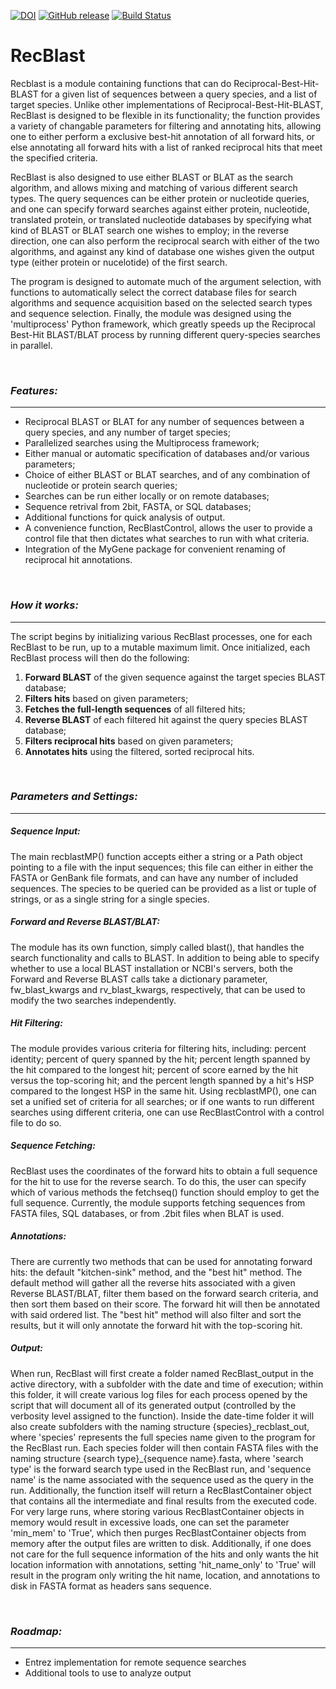 [![DOI](https://zenodo.org/badge/82135779.svg)](https://zenodo.org/badge/latestdoi/82135779)
[![GitHub release](https://img.shields.io/github/release/docmanny/RecBlast.svg)]()
[![Build Status](https://travis-ci.org/docmanny/RecBlast.svg?branch=master)](https://travis-ci.org/docmanny/RecBlast)

RecBlast
========

Recblast is a module containing functions that can do Reciprocal-Best-Hit-BLAST
for a given list of sequences between a query species, and a list of target species.
Unlike other implementations of Reciprocal-Best-Hit-BLAST, RecBlast is designed to
be flexible in its functionality; the function provides a variety of
changable parameters for filtering and annotating hits, allowing one
to either perform a exclusive best-hit annotation of all forward hits,
or else annotating all forward hits with a list of ranked reciprocal hits
that meet the specified criteria.

RecBlast is also designed to use either BLAST or BLAT as the search algorithm, and
allows mixing and matching of various different search types. The query sequences
can be either protein or nucleotide queries, and one can specify forward searches
against either protein, nucleotide, translated protein, or translated nucleotide
databases by specifying what kind of BLAST or BLAT search one wishes to employ;
in the reverse direction, one can also perform the reciprocal search with either
of the two algorithms, and against any kind of database one wishes given the output
type (either protein or nucelotide) of the first search.

The program is designed to automate much of the argument selection, with functions
to automatically select the correct database files for search algorithms and sequence
acquisition based on the selected search types and sequence selection. Finally, the
module was designed using the 'multiprocess' Python framework, which greatly speeds up
the Reciprocal Best-Hit BLAST/BLAT process by running different query-species searches
in parallel.

  <br>

###  ___Features:___
--------
  - Reciprocal BLAST or BLAT for any number of sequences between a query
species,  and any number of target species;
  - Parallelized searches using the Multiprocess framework;
  - Either manual or automatic specification of databases and/or various parameters;
  - Choice of either BLAST or BLAT searches, and of any combination of nucleotide
  or protein search queries;
  - Searches can be run either locally or on remote databases;
  - Sequence retrival from 2bit, FASTA, or SQL databases;
  - Additional functions for quick analysis of output.
  - A convenience function, RecBlastControl, allows the user to provide a control
  file that then dictates what searches to run with what criteria.
  - Integration of the MyGene package for convenient renaming of reciprocal hit
  annotations.

<br>

###  ___How it works:___
------------

  The script begins by initializing various RecBlast processes, one for each
RecBlast to be run, up to a mutable maximum limit. Once initialized, each RecBlast
process will then do the following:

  1. __Forward BLAST__ of the given sequence against the target species BLAST database;
  2. __Filters hits__ based on given parameters;
  3. __Fetches the full-length sequences__ of all filtered hits;
  4. __Reverse BLAST__ of each filtered hit against the query species BLAST database;
  5. __Filters reciprocal hits__ based on given parameters;
  6. __Annotates hits__ using the filtered, sorted reciprocal hits.

<br>

###  ___Parameters and Settings:___
----------

##### Sequence Input:
The main recblastMP() function accepts either a string or a Path object
pointing to a file with the input sequences; this file can either in either the
FASTA or GenBank file formats, and can have any number of included sequences. The
species to be queried can be provided as a list or tuple of strings, or as a
single string for a single species.

##### Forward and Reverse BLAST/BLAT:

The module has its own function, simply called blast(), that handles
the search functionality and calls to BLAST. In addition to being able
to specify whether to use a local BLAST installation or NCBI's servers,
both the Forward and Reverse BLAST calls take a dictionary parameter,
fw_blast_kwargs and rv_blast_kwargs, respectively, that can be used to
modify the two searches independently.

##### Hit Filtering:

The module provides various criteria for filtering hits, including: percent identity;
percent of query spanned by the hit; percent length spanned by the hit compared to
the longest hit; percent of score earned by the hit versus the top-scoring hit;
and the percent length spanned by a hit's HSP compared to the longest HSP in the
same hit. Using recblastMP(), one can set a unified set of criteria for all searches;
or if one wants to run different searches using different criteria, one can use
RecBlastControl with a control file to do so.

##### Sequence Fetching:

RecBlast uses the coordinates of the forward hits to obtain a full sequence
for the hit to use for the reverse search. To do this, the user can specify which
of various methods the fetchseq() function should employ to get the full sequence.
Currently, the module supports fetching sequences from FASTA files, SQL databases,
or from .2bit files when BLAT is used.


##### Annotations:
There are currently two methods that can be used for annotating forward hits:
the default "kitchen-sink" method, and the "best hit" method. The default method
will gather all the reverse hits associated with a given Reverse BLAST/BLAT, filter
them based on the forward search criteria, and then sort them based on their score.
The forward hit will then be annotated with said ordered list.
The "best hit" method will also filter and sort the results, but it will only annotate
the forward hit with the top-scoring hit.

##### Output:
When run, RecBlast will first create a folder named RecBlast_output in the active
directory, with a subfolder with the date and time of execution; within this
folder, it will create various log files for each process opened by the script
that will document all of its generated output (controlled by the verbosity level
assigned to the function). Inside the date-time folder it will also create
subfolders with the naming structure {species}\_recblast_out, where 'species'
represents the full species name given to the program for the RecBlast run. Each
species folder will then contain FASTA files with the naming structure
{search type}_{sequence name}.fasta, where 'search type' is the forward search
type used in the RecBlast run, and 'sequence name' is the name associated with the
sequence used as the query in the run. Additionally, the function itself will return
a RecBlastContainer object that contains all the intermediate and final results from
the executed code.
For very large runs, where storing various RecBlastContainer objects in memory would
result in excessive loads, one can set the parameter 'min_mem' to 'True', which then
purges RecBlastContainer objects from memory after the output files are written to
disk. Additionally, if one does not care for the full sequence information of the hits
and only wants the hit location information with annotations, setting 'hit_name_only'
to 'True' will result in the program only writing the hit name, location, and
annotations to disk in FASTA format as headers sans sequence.


<br>

### ___Roadmap:___
----------------------

  - Entrez implementation for remote sequence searches
  - Additional tools to use to analyze output
